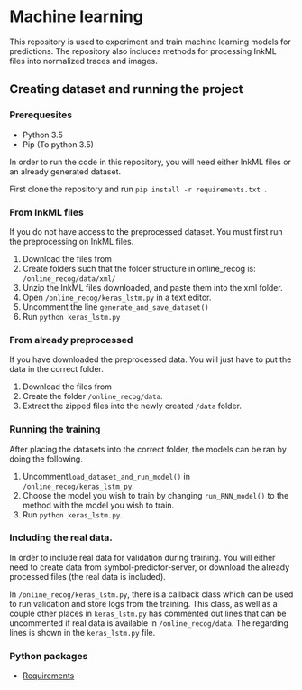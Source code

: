 # Machine learning

This repository is used to experiment and train machine learning models for predictions.
The repository also includes methods for processing InkML files into normalized traces and images.

## Creating dataset and running the project

### Prerequesites
- Python 3.5
- Pip (To python 3.5)

In order to run the code in this repository, you will need either InkML files or an already generated dataset.

First clone the repository and run ```pip install -r requirements.txt ```.

### From InkML files

If you do not have access to the preprocessed dataset. You must first run the preprocessing on InkML files.

1. Download the files from []()
2. Create folders such that the folder structure in online_recog is:
```/online_recog/data/xml/```
3. Unzip the InkML files downloaded, and paste them into the xml folder.
4. Open ```/online_recog/keras_lstm.py``` in a text editor.
5. Uncomment the line ```generate_and_save_dataset()```
6. Run ```python keras_lstm.py```

### From already preprocessed
If you have downloaded the preprocessed data. You will just have to put the data in the correct folder.

1. Download the files from []()
2. Create the folder ```/online_recog/data```.
3. Extract the zipped files into the newly created ```/data``` folder.

### Running the training

After placing the datasets into the correct folder, the models can be ran by doing the following.

1. Uncomment```load_dataset_and_run_model()``` in ```/online_recog/keras_lstm_py```. 
2. Choose the model you wish to train by changing ```run_RNN_model()``` to the method with the model you wish to train. 
3. Run ```python keras_lstm.py```.

### Including the real data.

In order to include real data for validation during training. You will either need to create data from symbol-predictor-server, or download the already processed files (the real data is included).

In ```/online_recog/keras_lstm.py```, there is a callback class which can be used to run validation and store logs from the training. This class, as well as a couple other places in ```keras_lstm.py``` has commented out lines that can be uncommented if real data is available in ```/online_recog/data```. The regarding lines is shown in the ```keras_lstm.py``` file.


### Python packages
- [Requirements](requirements.txt)


